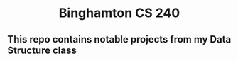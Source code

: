 <!-- This is the readme file for my CS240 repo -->
<h1 align="center"> Binghamton CS 240 </h1>
<h2> This repo contains notable projects from my Data Structure class</h2>





